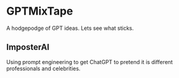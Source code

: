 # GPTMixTape
A hodgepodge of GPT ideas. Lets see what sticks. 

## ImposterAI
Using prompt engineering to get ChatGPT to pretend it is different professionals and celebrities.